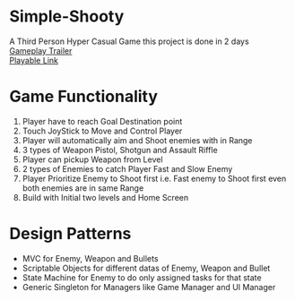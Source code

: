 # Simple-Shooty
A Third Person Hyper Casual Game this project is done in 2 days <br/>
[Gameplay Trailer]() <br/>
[Playable Link]() <br/>

# Game Functionality
1. Player have to reach Goal Destination point
2. Touch JoyStick to Move and Control Player
3. Player will automatically aim and Shoot enemies with in Range
4. 3 types of Weapon Pistol, Shotgun and Assault Riffle 
5. Player can pickup Weapon from Level
6. 2 types of Enemies to catch Player Fast and Slow Enemy
7. Player Prioritize Enemy to Shoot first i.e. Fast enemy to Shoot first even both enemies are in same Range
8. Build with Initial two levels and Home Screen

# Design Patterns
* MVC for Enemy, Weapon and Bullets
* Scriptable Objects for different datas of Enemy, Weapon and Bullet
* State Machine for Enemy to do only assigned tasks for that state
* Generic Singleton for Managers like Game Manager and UI Manager
